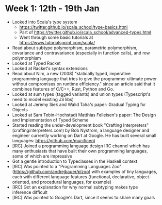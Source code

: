 # Week 1: 12th - 19th Jan

- Looked into Scala's type system
    - https://twitter.github.io/scala_school/type-basics.html
    - Part of https://twitter.github.io/scala_school/advanced-types.html
    - Went through some basic tutorials at https://www.tutorialspoint.com/scala/ 
- Read about subtype polymorphism, parametric polymorphism, covariance and contravariance (especially in function calls), and row polymorphism
- Looked at Typed Racket
- Looked at Racket's syntax extensions
- Read about Nim, a new (2008) "statically typed, imperative programming language that tries to give the programmer ultimate power without compromises on runtime efficiency." since an article said that it combines features of C/C++, Rust, Python and Go.
- Looked at sum types (tagged variants) and union types (Typescript's need to model existing JS libs)
- Looked at Jeremy Siek and Walid Taha's paper: Gradual Typing for Objects
- Looked at Sam Tobin-Hochstadt Matthias Felleisen's paper: The Design and Implementation of Typed Scheme
- Started reading the under-development book "Crafting Interpreters" (craftinginterpreters.com) by Bob Nystrom, a language designer and engineer currently working on Dart at Google. He has built several small languages: https://github.com/munificent
- [IRC] Joined a programming language design IRC channel which has many enthusiasts that have built their own programming languages, some of which are impressive
- Got a gentle introduction to Typeclasses in the Haskell context
- [IRC] Was pointed to a "Programming Languages Zoo" (https://github.com/andrejbauer/plzoo) with examples of tiny languages, each with different language features (functional, declarative, object-oriented, and procedural languages, for example)
- [IRC] Got an explanation for why normal subtyping makes type inference difficult
- [IRC] Was pointed to Google's Dart, since it seems to share many goals
